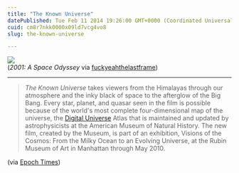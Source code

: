 ```yaml
---
title: "The Known Universe"
datePublished: Tue Feb 11 2014 19:26:00 GMT+0000 (Coordinated Universal Time)
cuid: cm8r7nkk0000x09ld7vcg4vo8
slug: the-known-universe

---
```



![](https://cdn.hashnode.com/res/hashnode/image/upload/v1743071311188/3921f89a-9d70-4cf2-a2a1-d5978fdfa1d2.png)  
(_2001: A Space Odyssey_ via [fuckyeahthelastframe](http://fuckyeahthelastframe.tumblr.com/post/56633799580/1-frame-1-movie-2001-a-space-odyssey-the))

* * *

> _The Known Universe_ takes viewers from the Himalayas through our atmosphere and the inky black of space to the afterglow of the Big Bang. Every star, planet, and quasar seen in the film is possible because of the world's most complete four-dimensional map of the universe, the [Digital Universe](http://www.amnh.org/our-research/hayden-planetarium/digital-universe/) Atlas that is maintained and updated by astrophysicists at the American Museum of Natural History. The new film, created by the Museum, is part of an exhibition, Visions of the Cosmos: From the Milky Ocean to an Evolving Universe, at the Rubin Museum of Art in Manhattan through May 2010.

(via [Epoch Times](http://www.theepochtimes.com/n3/494171-after-seeing-this-rare-video-your-perception-of-the-universe-will-never-be-the-same-again/))